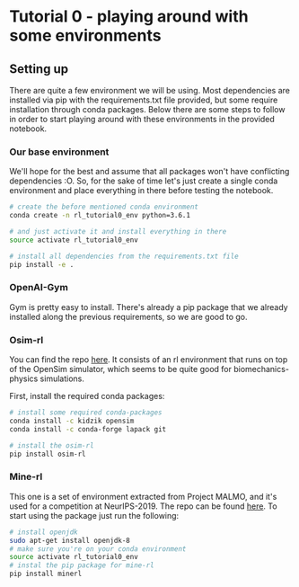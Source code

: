# Tutorial 0 - playing around with some environments

## Setting up

There are quite a few environment we will be using. Most dependencies
are installed via pip with the requirements.txt file provided, but some
require installation through conda packages. Below there are some steps
to follow in order to start playing around with these environments in
the provided notebook.

### Our base environment

We'll hope for the best and assume that all packages won't have conflicting
dependencies :O. So, for the sake of time let's just create a single conda
environment and place everything in there before testing the notebook.

```bash
# create the before mentioned conda environment
conda create -n rl_tutorial0_env python=3.6.1

# and just activate it and install everything in there
source activate rl_tutorial0_env

# install all dependencies from the requirements.txt file
pip install -e .
```

### OpenAI-Gym

Gym is pretty easy to install. There's already a pip package that we already
installed along the previous requirements, so we are good to go.

### Osim-rl

You can find the repo [here](https://github.com/stanfordnmbl/osim-rl). It consists
of an rl environment that runs on top of the OpenSim simulator, which seems to be
quite good for biomechanics-physics simulations.

First, install the required conda packages:

```bash
# install some required conda-packages
conda install -c kidzik opensim
conda install -c conda-forge lapack git

# install the osim-rl
pip install osim-rl
```

### Mine-rl

This one is a set of environment extracted from Project MALMO, and it's used for
a competition at NeurIPS-2019. The repo can be found [here](https://github.com/minerllabs/minerl).
To start using the package just run the following:

```bash
# install openjdk
sudo apt-get install openjdk-8
# make sure you're on your conda environment
source activate rl_tutorial0_env
# instal the pip package for mine-rl
pip install minerl
```
